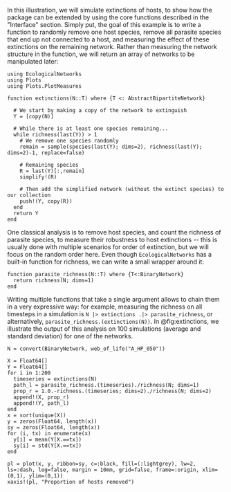 In this illustration, we will simulate extinctions of hosts, to show how the
package can be extended by using the core functions described in the "Interface"
section. Simply put, the goal of this example is to write a function to randomly
remove one host species, remove all parasite species that end up not connected
to a host, and measuring the effect of these extinctions on the remaining
network. Rather than measuring the network structure in the function, we will
return an array of networks to be manipulated later:

```@example ext
using EcologicalNetworks
using Plots
using Plots.PlotMeasures
```

```@example ext
function extinctions(N::T) where {T <: AbstractBipartiteNetwork}

  # We start by making a copy of the network to extinguish
  Y = [copy(N)]

  # While there is at least one species remaining...
  while richness(last(Y)) > 1
    # We remove one species randomly
    remain = sample(species(last(Y); dims=2), richness(last(Y); dims=2)-1, replace=false)

    # Remaining species
    R = last(Y)[:,remain]
    simplify!(R)

    # Then add the simplified network (without the extinct species) to our collection
    push!(Y, copy(R))
  end
  return Y
end
```

One classical analysis is to remove host species, and count the richness of
parasite species, to measure their robustness to host extinctions -- this is
usually done with multiple scenarios for order of extinction, but we will focus
on the random order here. Even though `EcologicalNetworks` has a built-in
function for richness, we can write a small wrapper around it:

```@example ext
function parasite_richness(N::T) where {T<:BinaryNetwork}
  return richness(N; dims=1)
end
```

Writing multiple functions that take a single argument allows to chain them in a
very expressive way: for example, measuring the richness on all timesteps in a
simulation is `N |> extinctions .|> parasite_richness`, or alternatively,
`parasite_richness.(extinctions(N))`. In @fig:extinctions, we illustrate the
output of this analysis on 100 simulations (average and standard deviation) for
one of the networks.

```@example ext
N = convert(BinaryNetwork, web_of_life("A_HP_050"))

X = Float64[]
Y = Float64[]
for i in 1:200
  timeseries = extinctions(N)
  path_l = parasite_richness.(timeseries)./richness(N; dims=1)
  prop_r = 1.0.-richness.(timeseries; dims=2)./richness(N; dims=2)
  append!(X, prop_r)
  append!(Y, path_l)
end
x = sort(unique(X))
y = zeros(Float64, length(x))
sy = zeros(Float64, length(x))
for (i, tx) in enumerate(x)
  y[i] = mean(Y[X.==tx])
  sy[i] = std(Y[X.==tx])
end

pl = plot(x, y, ribbon=sy, c=:black, fill=(:lightgrey), lw=2, ls=:dash, leg=false, margin = 10mm, grid=false, frame=:origin, xlim=(0,1), ylim=(0,1))
xaxis!(pl, "Proportion of hosts removed")
```
